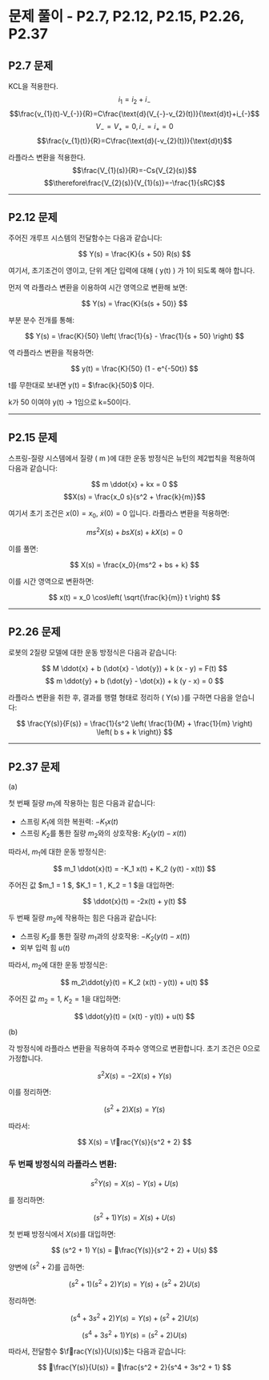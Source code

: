 
# 문제 풀이 - P2.7, P2.12, P2.15, P2.26, P2.37

## P2.7 문제 

KCL을 적용한다.
$$i_{1}=i_{2}+i_{-}$$
$$\frac{v_{1}(t)-V_{-}}{R}=C\frac{\text{d}(V_{-}-v_{2}(t))}{\text{d}t}+i_{-}$$
$$V_{-}=V_{+}=0, i_{-}=i_{+}=0$$
$$\frac{v_{1}(t)}{R}=C\frac{\text{d}(-v_{2}(t))}{\text{d}t}$$


라플라스 변환을 적용한다.
$$\frac{V_{1}(s)}{R}=-Cs{V_{2}(s)}$$
$$\therefore\frac{V_{2}(s)}{V_{1}(s)}=-\frac{1}{sRC}$$

---

## P2.12 문제

주어진 개루프 시스템의 전달함수는 다음과 같습니다:

$$ Y(s) = \frac{K}{s + 50} R(s) $$

여기서, 초기조건이 영이고, 단위 계단 입력에 대해 \( y(t) \) 가 1이 되도록 해야 합니다.

먼저 역 라플라스 변환을 이용하여 시간 영역으로 변환해 보면:

$$ Y(s) = \frac{K}{s(s + 50)} $$

부분 분수 전개를 통해:

$$ Y(s) = \frac{K}{50} \left( \frac{1}{s} - \frac{1}{s + 50} \right) $$

역 라플라스 변환을 적용하면:

$$ y(t) = \frac{K}{50} (1 - e^{-50t}) $$

t를 무한대로 보내면 y(t) = $\frac{k}{50}$ 이다.

k가 50 이여야 y(t) -\> 1임으로 k=50이다.

---

## P2.15 문제

스프링-질량 시스템에서 질량 \( m \)에 대한 운동 방정식은 뉴턴의 제2법칙을 적용하여 다음과 같습니다:

$$ m \ddot{x} + kx = 0 $$
$$X(s) = \frac{x_0 s}{s^2 + \frac{k}{m}}$$

여기서 초기 조건은 $x(0) = x_0$, $\dot{x}(0) = 0$ 입니다. 라플라스 변환을 적용하면:

$$ ms^2X(s) + bsX(s) + kX(s) = 0 $$

이를 풀면:

$$ X(s) = \frac{x_0}{ms^2 + bs + k} $$

이를 시간 영역으로 변환하면:

$$ x(t) = x_0 \cos\left( \sqrt{\frac{k}{m}} t \right) $$

---

## P2.26 문제

로봇의 2질량 모델에 대한 운동 방정식은 다음과 같습니다:

$$
M \ddot{x} + b (\dot{x} - \dot{y}) + k (x - y) = F(t)
$$
$$
m \ddot{y} + b (\dot{y} - \dot{x}) + k (y - x) = 0
$$

라플라스 변환을 취한 후, 결과를 행렬 형태로 정리하 \( Y(s) \)를 구하면 다음을 얻습니다:

$$
\frac{Y(s)}{F(s)} = \frac{1}{s^2 \left( \frac{1}{M} + \frac{1}{m} \right) \left( b s + k \right)}
$$

---

## P2.37 문제

(a)

첫 번째 질량 $m_1$에 작용하는 힘은 다음과 같습니다:
- 스프링 $K_1$에 의한 복원력: $-K_1 x(t)$
- 스프링 $K_2$를 통한 질량 $m_2$와의 상호작용: $K_2 (y(t) - x(t))$

따라서, $m_1$에 대한 운동 방정식은:  

$$
m_1 \ddot{x}(t) = -K_1 x(t) + K_2 (y(t) - x(t))
$$

주어진 값 $m_1 = 1 \$, $K_1 = 1 \, K_2 = 1 \$을 대입하면: 

$$
\ddot{x}(t) = -2x(t) + y(t)
$$

두 번째 질량 $m_2$에 작용하는 힘은 다음과 같습니다:
- 스프링 $K_2$를 통한 질량 $m_1$과의 상호작용: $-K_2 (y(t) - x(t))$
- 외부 입력 힘 $u(t)$

따라서, $m_2$에 대한 운동 방정식은:

$$
m_2\ddot{y}(t) = K_2 (x(t) - y(t)) + u(t)
$$

주어진 값 $m_2 = 1$, $K_2 = 1$을 대입하면:

$$
\ddot{y}(t) = (x(t) - y(t)) + u(t)
$$

(b)

각 방정식에 라플라스 변환을 적용하여 주파수 영역으로 변환합니다. 초기 조건은 0으로 가정합니다.

$$s^2 X(s) = -2 X(s) + Y(s)$$

이를 정리하면:

$$
(s^2 + 2) X(s) = Y(s)
$$

따라서:

$$
X(s) = \frac{Y(s)}{s^2 + 2}
$$

### 두 번째 방정식의 라플라스 변환:

$$
s^2 Y(s) = X(s) - Y(s) + U(s)
$$

를 정리하면:

$$
(s^2 + 1) Y(s) = X(s) + U(s)
$$

첫 번째 방정식에서 $X(s)$를 대입하면:

$$
(s^2 + 1) Y(s) = \frac{Y(s)}{s^2 + 2} + U(s)
$$

양변에 $(s^2 + 2)$를 곱하면:

$$
(s^2 + 1)(s^2 + 2) Y(s) = Y(s) + (s^2 + 2) U(s)
$$

정리하면:

$$
(s^4 + 3s^2 + 2) Y(s) = Y(s) + (s^2 + 2) U(s)
$$

$$
(s^4 + 3s^2 + 1) Y(s) = (s^2 + 2) U(s)
$$

따라서, 전달함수 $\frac{Y(s)}{U(s)}$는 다음과 같습니다:

$$
\frac{Y(s)}{U(s)} = \frac{s^2 + 2}{s^4 + 3s^2 + 1}
$$
